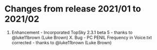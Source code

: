 # Changes from release 2021/01 to 2021/02
1. Enhancement - Incorporated TopSky 2.3.1 beta 5 - thanks to @luke11brown (Luke Brown)
X. Bug - PC PENIL Frequency in Voice.txt corrected - thanks to @luke11brown (Luke Brown)